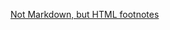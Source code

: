 [Not Markdown, but HTML footnotes](http://karlwinegardner.blogspot.com/2011/02/how-to-create-footnotes-in-html.html)
